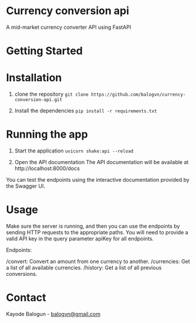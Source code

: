 # Currency conversion api
 A mid-market currency converter API using FastAPI
 
# Getting Started

 # Installation
 1. clone the repository
 `git clone https://github.com/balogvn/currency-conversion-api.git`
 
 2. Install the dependencies
 `pip install -r requirements.txt`
 
# Running the app
1. Start the application
`uvicorn shake:api --reload`

2. Open the API documentation
The API documentation will be available at http://localhost:8000/docs

You can test the endpoints using the interactive documentation provided by the Swagger UI.

# Usage
Make sure the server is running, and then you can use the endpoints by sending HTTP requests to the appropriate paths. You will need to provide a valid API key in the query parameter apiKey for all endpoints.

Endpoints:

/convert: Convert an amount from one currency to another.
/currencies: Get a list of all available currencies.
/history: Get a list of all previous conversions.

# Contact
Kayode Balogun - balogvn@gmail.com



